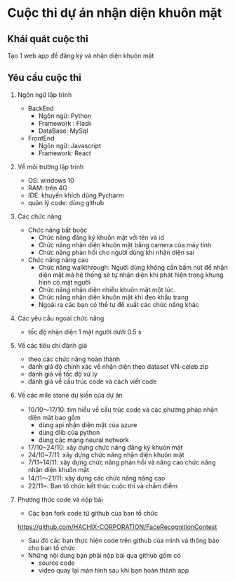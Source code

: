 # Cuộc thi dự án nhận diện khuôn mặt

## Khái quát cuộc thi
Tạo 1 web app để đăng ký và nhận diện khuôn mặt
    
## Yêu cầu cuộc thi
1. Ngôn ngữ lập trình
    - BackEnd
        - Ngôn ngữ: Python
        - Framework : Flask
        - DataBase: MySql
    - FrontEnd
        - Ngôn ngữ: Javascript
        - Framework: React

2. Về môi trường lập trình
    - OS: windows 10 
    - RAM: trên 4G
    - IDE: khuyến khích dùng Pycharm
    - quản lý code: dùng github
        
3. Các chức năng
    - Chức năng bắt buộc
        - Chức năng đăng ký khuôn mặt với tên và id
        - Chức năng nhận diện khuôn mặt bằng camera của máy tính
        - Chức năng phản hồi cho người dùng khi nhận diện sai
    - Chức năng nâng cao
        - Chức năng walkthrough: Người dùng không cần bấm nút để
        nhận diện mặt mà hệ thống sẽ tự nhận diện khi phát hiện trong khung hình có mặt người
        - Chức năng nhận diện nhiều khuôn mặt một lúc.
        - Chức năng nhận diện khuôn mặt khi đeo khẩu trang
        - Ngoài ra các bạn có thể tự đề xuất các chức năng khác

4. Các yêu cầu ngoài chức năng
    - tốc độ nhận diện 1 mặt người dưới 0.5 s

5. Về các tiêu chí đánh giá
    - theo các chức năng hoàn thành
    - đánh giá độ chính xác về nhận diện theo dataset VN-celeb.zip
    - đánh giá về tốc độ xử lý
    - đánh giá về cấu trúc code và cách viết code
    
6. Về các mile stone dự kiến của dự án
    - 10/10～17/10: tìm hiểu về cấu trúc code và các phương pháp nhận diện măt
    bao gồm
        - dùng api nhận diện mặt của azure
        - dùng dlib của python
        - dùng các mạng neural network
    - 17/10~24/10: xây dựng chức năng đăng ký khuôn mặt
    - 24/10~7/11: xây dựng chức năng nhận diện khuôn mặt
    - 7/11~14/11: xây dựng chức năng phản hồi và nâng cao chức năng nhận diện khuôn mặt
    - 14/11～21/11: xây dựng các chức năng nâng cao                  
    - 22/11~: Ban tổ chức kết thúc cuộc thi và chấm điểm
    
7. Phương thức code và nộp bài
    - Các bạn fork code từ github của ban tổ chức
    
    https://github.com/HACHIX-CORPORATION/FaceRecognitionContest
    - Sau đó các bạn thực hiện code trên github của mình và thông báo cho ban tổ chức
    - Những nội dung bạn phải nộp bài qua github gồm có
        - source code
        - video quay lại màn hình sau khi bạn hoàn thành app
        

   
    